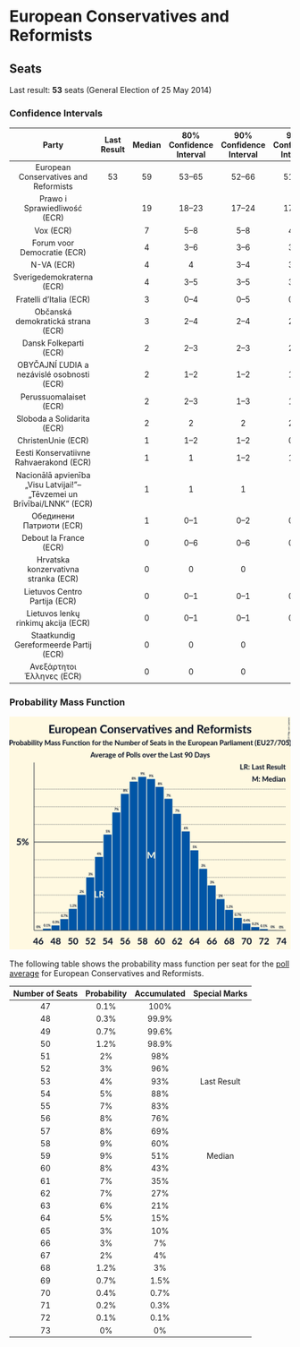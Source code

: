 # European Conservatives and Reformists

## Seats

Last result: **53** seats (General Election of 25 May 2014)

### Confidence Intervals

| Party | Last Result | Median | 80% Confidence Interval | 90% Confidence Interval | 95% Confidence Interval | 99% Confidence Interval |
|:-----:|:-----------:|:------:|:-----------------------:|:-----------------------:|:-----------------------:|:-----------------------:|
| European Conservatives and Reformists | 53 | 59 | 53–65 | 52–66 | 51–68 | 49–70 |
| Prawo i Sprawiedliwość (ECR) | | 19 | 18–23 | 17–24 | 17–24 | 16–25 |
| Vox (ECR) | | 7 | 5–8 | 5–8 | 4–9 | 4–9 |
| Forum voor Democratie (ECR) | | 4 | 3–6 | 3–6 | 3–6 | 2–6 |
| N-VA (ECR) | | 4 | 4 | 3–4 | 3–4 | 3–5 |
| Sverigedemokraterna (ECR) | | 4 | 3–5 | 3–5 | 3–5 | 3–5 |
| Fratelli d’Italia (ECR) | | 3 | 0–4 | 0–5 | 0–5 | 0–5 |
| Občanská demokratická strana (ECR) | | 3 | 2–4 | 2–4 | 2–4 | 2–4 |
| Dansk Folkeparti (ECR) | | 2 | 2–3 | 2–3 | 2–3 | 2–3 |
| OBYČAJNÍ ĽUDIA a nezávislé osobnosti (ECR) | | 2 | 1–2 | 1–2 | 1–2 | 1–2 |
| Perussuomalaiset (ECR) | | 2 | 2–3 | 1–3 | 1–3 | 1–3 |
| Sloboda a Solidarita (ECR) | | 2 | 2 | 2 | 2–3 | 1–3 |
| ChristenUnie (ECR) | | 1 | 1–2 | 1–2 | 0–2 | 0–2 |
| Eesti Konservatiivne Rahvaerakond (ECR) | | 1 | 1 | 1–2 | 1–2 | 1–2 |
| Nacionālā apvienība „Visu Latvijai!”–„Tēvzemei un Brīvībai/LNNK” (ECR) | | 1 | 1 | 1 | 1 | 1 |
| Обединени Патриоти (ECR) | | 1 | 0–1 | 0–2 | 0–2 | 0–2 |
| Debout la France (ECR) | | 0 | 0–6 | 0–6 | 0–6 | 0–6 |
| Hrvatska konzervativna stranka (ECR) | | 0 | 0 | 0 | 0 | 0 |
| Lietuvos Centro Partija (ECR) | | 0 | 0–1 | 0–1 | 0–1 | 0–1 |
| Lietuvos lenkų rinkimų akcija (ECR) | | 0 | 0–1 | 0–1 | 0–1 | 0–1 |
| Staatkundig Gereformeerde Partij (ECR) | | 0 | 0 | 0 | 0 | 0–1 |
| Ανεξάρτητοι Έλληνες (ECR) | | 0 | 0 | 0 | 0 | 0 |

### Probability Mass Function

![Graph with seats probability mass function not yet produced](average-seats-pmf-europeanconservativesandreformists.png "Seats Probability Mass Function")

The following table shows the probability mass function per seat for the [poll average](average.html) for European Conservatives and Reformists.

| Number of Seats | Probability | Accumulated | Special Marks |
|:---------------:|:-----------:|:-----------:|:-------------:|
| 47 | 0.1% | 100% |  |
| 48 | 0.3% | 99.9% |  |
| 49 | 0.7% | 99.6% |  |
| 50 | 1.2% | 98.9% |  |
| 51 | 2% | 98% |  |
| 52 | 3% | 96% |  |
| 53 | 4% | 93% | Last Result |
| 54 | 5% | 88% |  |
| 55 | 7% | 83% |  |
| 56 | 8% | 76% |  |
| 57 | 8% | 69% |  |
| 58 | 9% | 60% |  |
| 59 | 9% | 51% | Median |
| 60 | 8% | 43% |  |
| 61 | 7% | 35% |  |
| 62 | 7% | 27% |  |
| 63 | 6% | 21% |  |
| 64 | 5% | 15% |  |
| 65 | 3% | 10% |  |
| 66 | 3% | 7% |  |
| 67 | 2% | 4% |  |
| 68 | 1.2% | 3% |  |
| 69 | 0.7% | 1.5% |  |
| 70 | 0.4% | 0.7% |  |
| 71 | 0.2% | 0.3% |  |
| 72 | 0.1% | 0.1% |  |
| 73 | 0% | 0% |  |


